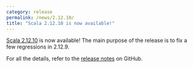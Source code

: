 ```yaml
---
category: release
permalink: /news/2.12.10/
title: "Scala 2.12.10 is now available!"
---
```

[Scala 2.12.10](https://github.com/scala/scala/releases/tag/v2.12.10) is now available! The main purpose of the release is to fix a few regressions in 2.12.9.

For all the details, refer to the [release notes](https://github.com/scala/scala/releases/tag/v2.12.10) on GitHub.
